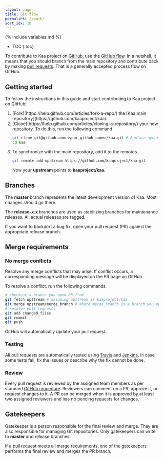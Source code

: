 ```yaml
---
layout: page
title: Git flow
permalink: /:path/
sort_idx: 10
---
```


{% include variables.md %}

* TOC
{:toc}

To contribute to Kaa project on [GitHub](https://github.com/kaaproject/kaa), use the [GitHub flow](https://guides.github.com/introduction/flow/).
In a nutshell, it means that you should branch from the main repository and contribute back by making [pull requests](https://help.github.com/articles/using-pull-requests/).
That is a generally accepted process flow on GitHub.

## Getting started

To follow the instructions in this guide and start contributing to Kaa project on GitHub:

<ol>
<li markdown="1">
[Fork](https://help.github.com/articles/fork-a-repo/) the [Kaa main repository](https://github.com/kaaproject/kaa).
</li>

<li markdown="1">
[Clone](https://help.github.com/articles/cloning-a-repository/) your new repository.
To do this, run the following command.

```sh
git clone git@github.com:<your_github_name>/kaa.git # Replace <your_github_name> with your GitHub profile name.
cd kaa
```
</li>

<li markdown="1">
To synchronize with the main repository, add it to the remotes.

```sh
git remote add upstream https://github.com/kaaproject/kaa.git
```

Now your **upstream** points to **kaaproject/kaa**.

</li>
</ol>

## Branches

The **master** branch represents the latest development version of Kaa.
Most changes should go there.

The **release-x.x** branches are used as stabilizing branches for maintenance releases.
All actual releases are tagged.

If you want to backport a bug fix, open your pull request (PR) against the appropriate release branch.

## Merge requirements

### No merge conflicts

Resolve any merge conflicts that may arise.
If conflict occurs, a corresponding message will be displayed on the PR page on GitHub.

To resolve a conflict, run the following commands.

```sh
# checkout a branch you open PR from
git fetch upstream # assuming upstream is kaaproject/kaa
git merge upstream/merge_branch # Where merge_branch is a branch you open PR against.
# resolve pull requests
git add changed_files
git commit
git push
```

GitHub will automatically update your pull request.

### Testing

All pull requests are automatically tested using [Travis](https://travis-ci.org/) and [Jenkins](https://jenkins.io/).
In case some tests fail, fix the issues or describe why the fix cannot be done.

### Review

Every pull request is reviewed by the assigned team members as per standard [GitHub procedure](https://help.github.com/articles/about-pull-request-reviews/).
Reviewers can comment on a PR, approve it, or request changes to it.
A PR can be merged when it is approved by at least two assigned reviewers and has no pending requests for changes.

## Gatekeepers

Gatekeeper is a person responsible for the final review and merge.
They are also responsible for managing Git repositories.
Only gatekeepers can write to **master** and release branches.

If a pull request meets all merge requirements, one of the gatekeepers performs the final review and merges the PR branch.